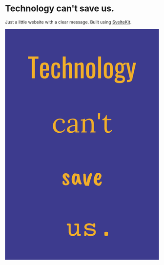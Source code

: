 # Technology can't save us.

Just a little website with a clear message. Built using [SvelteKit](https://kit.svelte.dev/).

![An image saying "Technology can't save us." with each word on a new line and in a different font.](/src/lib/assets/Technology%20can_t%20save%20us/Technology%20can_t%20save%20us_7.png)